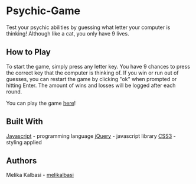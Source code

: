 # Psychic-Game

Test your psychic abilities by guessing what letter your computer is thinking! Although like a cat, you only have 9 lives. 

## How to Play
To start the game, simply press any letter key. You have 9 chances to press the correct key that the computer is thinking of. If you win or run out of guesses, you can restart the game by clicking "ok" when prompted or hitting Enter. The amount of wins and losses will be logged after each round.

You can play the game [here]()!

## Built With
[Javascript](https://jquery.com/) - programming language
[jQuery](https://www.javascript.com/) - javascript library
[CSS3](https://developer.mozilla.org/en-US/docs/Web/CSS/CSS3) - styling applied

## Authors
Melika Kalbasi - [melikalbasi](https://github.com/melikalbasi)